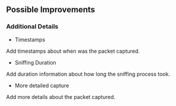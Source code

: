 ##  Possible Improvements

### Additional Details
* Timestamps
  
Add timestamps about when was the packet captured.
* Sniffing Duration
  
Add duration information about how long the sniffing process took.
* More detailed capture

Add more details about the packet captured.
